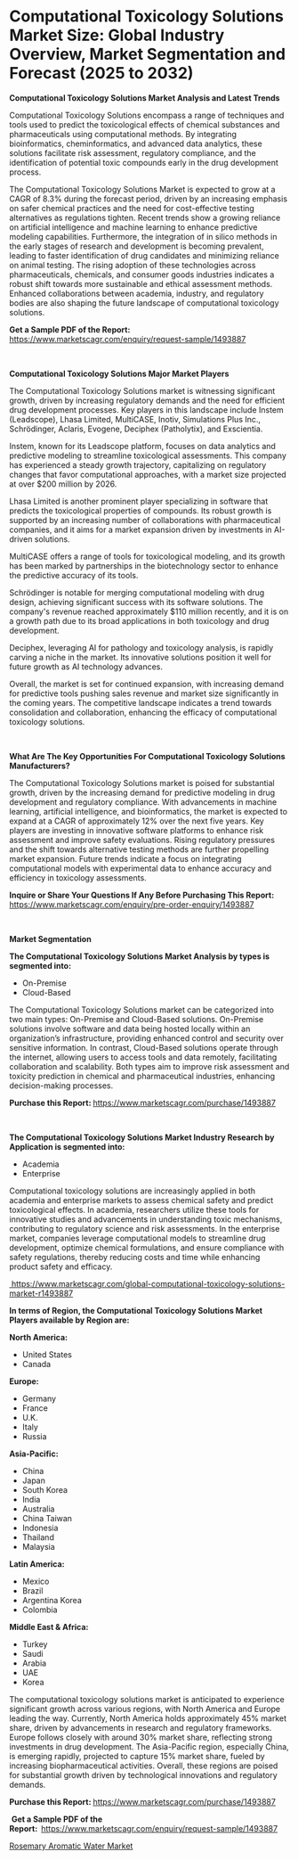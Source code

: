 <p><h1>Computational Toxicology Solutions Market Size: Global Industry Overview, Market Segmentation and Forecast (2025 to 2032)</h1></p><p><strong>Computational Toxicology Solutions Market Analysis and Latest Trends</strong></p>
<p><p>Computational Toxicology Solutions encompass a range of techniques and tools used to predict the toxicological effects of chemical substances and pharmaceuticals using computational methods. By integrating bioinformatics, cheminformatics, and advanced data analytics, these solutions facilitate risk assessment, regulatory compliance, and the identification of potential toxic compounds early in the drug development process. </p><p>The Computational Toxicology Solutions Market is expected to grow at a CAGR of 8.3% during the forecast period, driven by an increasing emphasis on safer chemical practices and the need for cost-effective testing alternatives as regulations tighten. Recent trends show a growing reliance on artificial intelligence and machine learning to enhance predictive modeling capabilities. Furthermore, the integration of in silico methods in the early stages of research and development is becoming prevalent, leading to faster identification of drug candidates and minimizing reliance on animal testing. The rising adoption of these technologies across pharmaceuticals, chemicals, and consumer goods industries indicates a robust shift towards more sustainable and ethical assessment methods. Enhanced collaborations between academia, industry, and regulatory bodies are also shaping the future landscape of computational toxicology solutions.</p></p>
<p><strong>Get a Sample PDF of the Report:&nbsp;</strong> <a href="https://www.marketscagr.com/enquiry/request-sample/1493887?utm_campaign=3195&utm_medium=2&utm_source=Github&utm_content=ia&utm_term=23032025&utm_id=computational-toxicology-solutions">https://www.marketscagr.com/enquiry/request-sample/1493887</a></p>
<p>&nbsp;</p>
<p><strong>Computational Toxicology Solutions Major Market Players</strong></p>
<p><p>The Computational Toxicology Solutions market is witnessing significant growth, driven by increasing regulatory demands and the need for efficient drug development processes. Key players in this landscape include Instem (Leadscope), Lhasa Limited, MultiCASE, Inotiv, Simulations Plus Inc., Schrödinger, Aclaris, Evogene, Deciphex (Patholytix), and Exscientia.</p><p>Instem, known for its Leadscope platform, focuses on data analytics and predictive modeling to streamline toxicological assessments. This company has experienced a steady growth trajectory, capitalizing on regulatory changes that favor computational approaches, with a market size projected at over $200 million by 2026.</p><p>Lhasa Limited is another prominent player specializing in software that predicts the toxicological properties of compounds. Its robust growth is supported by an increasing number of collaborations with pharmaceutical companies, and it aims for a market expansion driven by investments in AI-driven solutions.</p><p>MultiCASE offers a range of tools for toxicological modeling, and its growth has been marked by partnerships in the biotechnology sector to enhance the predictive accuracy of its tools.</p><p>Schrödinger is notable for merging computational modeling with drug design, achieving significant success with its software solutions. The company's revenue reached approximately $110 million recently, and it is on a growth path due to its broad applications in both toxicology and drug development.</p><p>Deciphex, leveraging AI for pathology and toxicology analysis, is rapidly carving a niche in the market. Its innovative solutions position it well for future growth as AI technology advances.</p><p>Overall, the market is set for continued expansion, with increasing demand for predictive tools pushing sales revenue and market size significantly in the coming years. The competitive landscape indicates a trend towards consolidation and collaboration, enhancing the efficacy of computational toxicology solutions.</p></p>
<p>&nbsp;</p>
<p><strong>What Are The Key Opportunities For Computational Toxicology Solutions Manufacturers?</strong></p>
<p><p>The Computational Toxicology Solutions market is poised for substantial growth, driven by the increasing demand for predictive modeling in drug development and regulatory compliance. With advancements in machine learning, artificial intelligence, and bioinformatics, the market is expected to expand at a CAGR of approximately 12% over the next five years. Key players are investing in innovative software platforms to enhance risk assessment and improve safety evaluations. Rising regulatory pressures and the shift towards alternative testing methods are further propelling market expansion. Future trends indicate a focus on integrating computational models with experimental data to enhance accuracy and efficiency in toxicology assessments.</p></p>
<p><strong>Inquire or Share Your Questions If Any Before Purchasing This Report:</strong> <a href="https://www.marketscagr.com/enquiry/pre-order-enquiry/1493887?utm_campaign=3195&utm_medium=2&utm_source=Github&utm_content=ia&utm_term=23032025&utm_id=computational-toxicology-solutions">https://www.marketscagr.com/enquiry/pre-order-enquiry/1493887</a></p>
<p>&nbsp;</p>
<p><strong>Market Segmentation</strong></p>
<p><strong>The Computational Toxicology Solutions Market Analysis by types is segmented into:</strong></p>
<p><ul><li>On-Premise</li><li>Cloud-Based</li></ul></p>
<p><p>The Computational Toxicology Solutions market can be categorized into two main types: On-Premise and Cloud-Based solutions. On-Premise solutions involve software and data being hosted locally within an organization’s infrastructure, providing enhanced control and security over sensitive information. In contrast, Cloud-Based solutions operate through the internet, allowing users to access tools and data remotely, facilitating collaboration and scalability. Both types aim to improve risk assessment and toxicity prediction in chemical and pharmaceutical industries, enhancing decision-making processes.</p></p>
<p><strong>Purchase this Report:&nbsp;</strong><a href="https://www.marketscagr.com/purchase/1493887?utm_campaign=3195&utm_medium=2&utm_source=Github&utm_content=ia&utm_term=23032025&utm_id=computational-toxicology-solutions">https://www.marketscagr.com/purchase/1493887</a></p>
<p>&nbsp;</p>
<p><strong>The Computational Toxicology Solutions Market Industry Research by Application is segmented into:</strong></p>
<p><ul><li>Academia</li><li>Enterprise</li></ul></p>
<p><p>Computational toxicology solutions are increasingly applied in both academia and enterprise markets to assess chemical safety and predict toxicological effects. In academia, researchers utilize these tools for innovative studies and advancements in understanding toxic mechanisms, contributing to regulatory science and risk assessments. In the enterprise market, companies leverage computational models to streamline drug development, optimize chemical formulations, and ensure compliance with safety regulations, thereby reducing costs and time while enhancing product safety and efficacy.</p></p>
<p><a href="https://www.marketscagr.com/global-computational-toxicology-solutions-market-r1493887?utm_campaign=3195&utm_medium=2&utm_source=Github&utm_content=ia&utm_term=23032025&utm_id=computational-toxicology-solutions">&nbsp;https://www.marketscagr.com/global-computational-toxicology-solutions-market-r1493887</a></p>
<p><strong>In terms of Region, the Computational Toxicology Solutions Market Players available by Region are:</strong></p>
<p>
    <p> <strong> North America: </strong>
        <ul>
            <li>United States</li>
            <li>Canada</li>
        </ul>
        </p> 
    <p> <strong> Europe: </strong>
        <ul>
            <li>Germany</li>
            <li>France</li>
            <li>U.K.</li>
            <li>Italy</li>
            <li>Russia</li>
        </ul>
        </p> 
    <p> <strong> Asia-Pacific: </strong>
        <ul>
            <li>China</li>
            <li>Japan</li>
            <li>South Korea</li>
            <li>India</li>
            <li>Australia</li>
            <li>China Taiwan</li>
            <li>Indonesia</li>
            <li>Thailand</li>
            <li>Malaysia</li>
        </ul>
        </p> 
    <p> <strong> Latin America: </strong>
        <ul>
            <li>Mexico</li>
            <li>Brazil</li>
            <li>Argentina Korea</li>
            <li>Colombia</li>
        </ul>
        </p> 
    <p> <strong> Middle East & Africa: </strong>
        <ul>
            <li>Turkey</li>
            <li>Saudi</li>
            <li>Arabia</li>
            <li>UAE</li>
            <li>Korea</li>
        </ul>
    </p>
    </p>
<p><p>The computational toxicology solutions market is anticipated to experience significant growth across various regions, with North America and Europe leading the way. Currently, North America holds approximately 45% market share, driven by advancements in research and regulatory frameworks. Europe follows closely with around 30% market share, reflecting strong investments in drug development. The Asia-Pacific region, especially China, is emerging rapidly, projected to capture 15% market share, fueled by increasing biopharmaceutical activities. Overall, these regions are poised for substantial growth driven by technological innovations and regulatory demands.</p></p>
<p><strong>Purchase this Report: </strong><a href="https://www.marketscagr.com/purchase/1493887?utm_campaign=3195&utm_medium=2&utm_source=Github&utm_content=ia&utm_term=23032025&utm_id=computational-toxicology-solutions">https://www.marketscagr.com/purchase/1493887</a></p>
<p>&nbsp;<strong>Get a Sample PDF of the Report:&nbsp;&nbsp;</strong><a href="https://www.marketscagr.com/enquiry/request-sample/1493887?utm_campaign=3195&utm_medium=2&utm_source=Github&utm_content=ia&utm_term=23032025&utm_id=computational-toxicology-solutions">https://www.marketscagr.com/enquiry/request-sample/1493887</a></p>
<p><strong></strong></p>
<p><p><a href="https://github.com/tanckfelli84/Market-Research-Report-List-1/blob/main/rosemary-aromatic-water-market.md?utm_campaign=3195&utm_medium=2&utm_source=Github&utm_content=ia&utm_term=23032025&utm_id=computational-toxicology-solutions">Rosemary Aromatic Water Market</a></p></p>